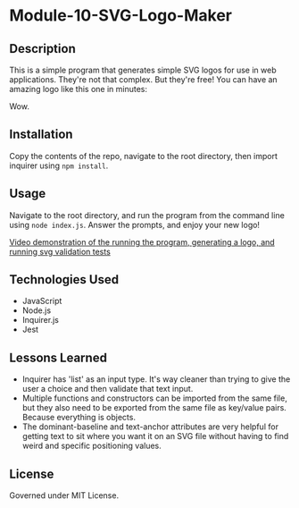 # Module-10-SVG-Logo-Maker

## Description

This is a simple program that generates simple SVG logos for use in web applications. They're
not that complex. But they're free! You can have an amazing logo like this one in minutes:

Wow.

## Installation

Copy the contents of the repo, 
navigate to the root directory, 
then import inquirer using ```npm install```. 

## Usage

Navigate to the root directory, 
and run the program from the command line using ```node index.js```. 
Answer the prompts, and enjoy your new logo!

[Video demonstration of the running the program, generating a logo, and running svg validation tests](https://drive.google.com/file/d/1SbE25IzEOc_9OOUXU52cX8fxZrPpAmuO/view?usp=sharing)

## Technologies Used

- JavaScript
- Node.js
- Inquirer.js
- Jest

## Lessons Learned

- Inquirer has 'list' as an input type. It's way cleaner than trying to give the user a choice 
and then validate that text input.
- Multiple functions and constructors can be imported from the same file, but they also need to be exported from the same file as key/value pairs. Because everything is objects. 
- The dominant-baseline and text-anchor attributes are very helpful for getting text to sit where you want it on an SVG file without having to find weird and specific positioning values. 

## License

Governed under MIT License.